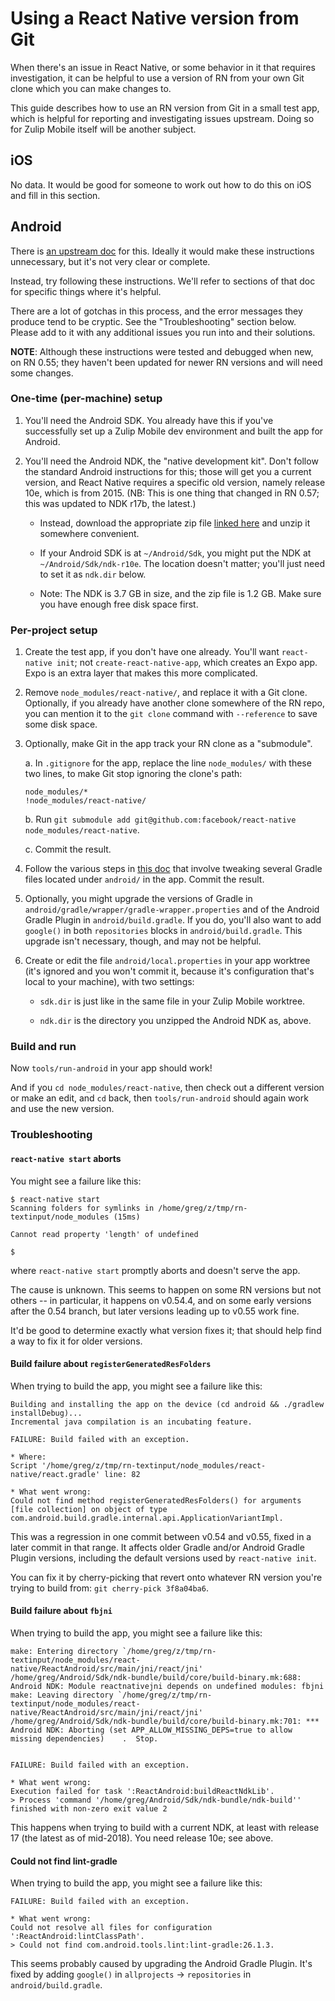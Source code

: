 # Using a React Native version from Git

When there's an issue in React Native, or some behavior in it that requires
investigation, it can be helpful to use a version of RN from your own Git
clone which you can make changes to.

This guide describes how to use an RN version from Git in a small test app,
which is helpful for reporting and investigating issues upstream.  Doing so
for Zulip Mobile itself will be another subject.

## iOS

No data.  It would be good for someone to work out how to do this on iOS
and fill in this section.

## Android

There is [an upstream
doc](https://reactnative.dev/docs/building-from-source)
for this.  Ideally it would make these instructions unnecessary, but it's
not very clear or complete.

Instead, try following these instructions.  We'll refer to sections of that
doc for specific things where it's helpful.

There are a lot of gotchas in this process, and the error messages they
produce tend to be cryptic.  See the "Troubleshooting" section below.
Please add to it with any additional issues you run into and their solutions.

**NOTE**: Although these instructions were tested and debugged when
new, on RN 0.55; they haven't been updated for newer RN versions and
will need some changes.

### One-time (per-machine) setup

1. You'll need the Android SDK.  You already have this if you've
   successfully set up a Zulip Mobile dev environment and built the app for
   Android.

2. You'll need the Android NDK, the "native development kit".  Don't follow
   the standard Android instructions for this; those will get you a current
   version, and React Native requires a specific old version, namely release
   10e, which is from 2015.  (NB: This is one thing that changed in RN
   0.57; this was updated to NDK r17b, the latest.)

   * Instead, download the appropriate zip file [linked
     here](https://reactnative.dev/docs/building-from-source#download-links-for-android-ndk)
     and unzip it somewhere convenient.

   * If your Android SDK is at `~/Android/Sdk`, you might put the NDK at
     `~/Android/Sdk/ndk-r10e`.  The location doesn't matter; you'll just
     need to set it as `ndk.dir` below.

   * Note: The NDK is 3.7 GB in size, and the zip file is 1.2 GB.  Make sure
     you have enough free disk space first.

### Per-project setup

1. Create the test app, if you don't have one already.  You'll want
   `react-native init`; not `create-react-native-app`, which creates an Expo
   app.  Expo is an extra layer that makes this more complicated.

2. Remove `node_modules/react-native/`, and replace it with a Git clone.
   Optionally, if you already have another clone somewhere of the RN repo,
   you can mention it to the `git clone` command with `--reference` to save
   some disk space.

3. Optionally, make Git in the app track your RN clone as a "submodule".

   a. In `.gitignore` for the app, replace the line `node_modules/` with
      these two lines, to make Git stop ignoring the clone's path:

       node_modules/*
       !node_modules/react-native/

   b. Run `git submodule add git@github.com:facebook/react-native node_modules/react-native`.

   c. Commit the result.

4. Follow the various steps in [this
   doc](https://reactnative.dev/docs/building-from-source#building-the-source)
   that involve tweaking several Gradle files located under `android/` in
   the app.  Commit the result.

5. Optionally, you might upgrade the versions of Gradle in
   `android/gradle/wrapper/gradle-wrapper.properties` and of the Android
   Gradle Plugin in `android/build.gradle`.  If you do, you'll also want to
   add `google()` in both `repositories` blocks in `android/build.gradle`.
   This upgrade isn't necessary, though, and may not be helpful.

6. Create or edit the file `android/local.properties` in your app worktree
   (it's ignored and you won't commit it, because it's configuration that's
   local to your machine), with two settings:

   * `sdk.dir` is just like in the same file in your Zulip Mobile worktree.

   * `ndk.dir` is the directory you unzipped the Android NDK as, above.

### Build and run

Now `tools/run-android` in your app should work!

And if you `cd node_modules/react-native`, then check out a different
version or make an edit, and `cd` back, then `tools/run-android`
should again work and use the new version.

### Troubleshooting

#### `react-native start` aborts

You might see a failure like this:

```
$ react-native start
Scanning folders for symlinks in /home/greg/z/tmp/rn-textinput/node_modules (15ms)

Cannot read property 'length' of undefined

$
```

where `react-native start` promptly aborts and doesn't serve the app.

The cause is unknown.  This seems to happen on some RN versions but not
others -- in particular, it happens on v0.54.4, and on some early versions
after the 0.54 branch, but later versions leading up to v0.55 work fine.

It'd be good to determine exactly what version fixes it; that should help
find a way to fix it for older versions.

#### Build failure about `registerGeneratedResFolders`

When trying to build the app, you might see a failure like this:

```
Building and installing the app on the device (cd android && ./gradlew installDebug)...
Incremental java compilation is an incubating feature.

FAILURE: Build failed with an exception.

* Where:
Script '/home/greg/z/tmp/rn-textinput/node_modules/react-native/react.gradle' line: 82

* What went wrong:
Could not find method registerGeneratedResFolders() for arguments [file collection] on object of type com.android.build.gradle.internal.api.ApplicationVariantImpl.
```

This was a regression in one commit between v0.54 and v0.55, fixed in a
later commit in that range.  It affects older Gradle and/or Android Gradle
Plugin versions, including the default versions used by `react-native init`.

You can fix it by cherry-picking that revert onto whatever RN version you're
trying to build from: `git cherry-pick 3f8a04ba6`.

#### Build failure about `fbjni`

When trying to build the app, you might see a failure like this:

```
make: Entering directory `/home/greg/z/tmp/rn-textinput/node_modules/react-native/ReactAndroid/src/main/jni/react/jni'
/home/greg/Android/Sdk/ndk-bundle/build/core/build-binary.mk:688: Android NDK: Module reactnativejni depends on undefined modules: fbjni
make: Leaving directory `/home/greg/z/tmp/rn-textinput/node_modules/react-native/ReactAndroid/src/main/jni/react/jni'
/home/greg/Android/Sdk/ndk-bundle/build/core/build-binary.mk:701: *** Android NDK: Aborting (set APP_ALLOW_MISSING_DEPS=true to allow missing dependencies)    .  Stop.


FAILURE: Build failed with an exception.

* What went wrong:
Execution failed for task ':ReactAndroid:buildReactNdkLib'.
> Process 'command '/home/greg/Android/Sdk/ndk-bundle/ndk-build'' finished with non-zero exit value 2
```

This happens when trying to build with a current NDK, at least with release
17 (the latest as of mid-2018). You need release 10e; see above.

#### Could not find lint-gradle

When trying to build the app, you might see a failure like this:

```
FAILURE: Build failed with an exception.

* What went wrong:
Could not resolve all files for configuration ':ReactAndroid:lintClassPath'.
> Could not find com.android.tools.lint:lint-gradle:26.1.3.
```

This seems probably caused by upgrading the Android Gradle Plugin.  It's
fixed by adding `google()` in `allprojects` -> `repositories` in
`android/build.gradle`.
